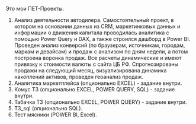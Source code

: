 Это мои ПЕТ-Проекты.
1. Анализ деятельности автодилера. Самостоятельный проект, в котором на основании данных из CRM, маркетинковых данных и информации о движения капитала проводилась аналитика с помощью Power Query и DAX, а также строился дашборд в Power BI. Проведен анализ конверсий (по браузерам, источникам, городам, маркам  и девайсам) и продаж с анализом по дням недели, а потом построена воронка продаж. Все расчеты динамические и имеют привязку к стоимости валюты с сайта ЦБ РФ. Спрогнозированы продажи на следующий месяц, визуализирована динамика накоплений активов, проведен геоанализ продаж.
2. Аналитика маркетплейса (опционально EXCEL) - задание внутри.
3. Комус ТЗ (опционально EXCEL, POWER QUERY, SQL) - задание внутри.
4. Табачка ТЗ (опционально EXCEL, POWER QUERY) - задание внутри.
5. ТЗ_sql (опционально SQL).
6. Тест мясники (POWER BI, Excel).
